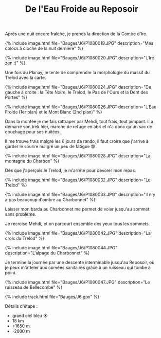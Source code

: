 ﻿---
title: "De l'Eau Froide au Reposoir"
permalink: /Bauges/J6/
sidebar:
  nav: "bauges"
enable_tracks: true
---

Après une nuit encore fraîche, je prends la direction de la Combe d'Ire.

{% include image.html file="Bauges/J6/P1080019.JPG" description="Mes colocs à cloche de la nuit dernière" %}

{% include image.html file="Bauges/J6/P1080020.JPG" description="L'Ire zen :)" %}

Une fois au Planay, je tente de comprendre la morphologie du massif du Trelod avec la carte.

{% include image.html file="Bauges/J6/P1080024.JPG" description="De gauche à droite : la Tête Noire, le Trelod, le Pas de l'Ours et la Dent des Portes" %}

{% include image.html file="Bauges/J6/P1080026.JPG" description="L'Eau Froide (1er plan) et le Mont Blanc (2nd plan)" %}

Dans la montée je me fais rattraper par Mehdi, tout frais, tout pimpant. Il a démarré son trek hier, marche de refuge en abri et n'a donc qu'un sac de couchage pour ses nuitées.

Il me trouve frais malgré les 6 jours de rando, il faut croire que j'arrive à garder le sourire malgré un peu de fatigue :sunglasses:

{% include image.html file="Bauges/J6/P1080028.JPG" description="La montagne du Charbon" %}

Dès que j'aperçois le Trelod, je m'arrête pour dévorer mon repas.

{% include image.html file="Bauges/J6/P1080032.JPG" description="Le Trelod" %}

{% include image.html file="Bauges/J6/P1080033.JPG" description="Il n'y a pas beaucoup d'ombre au Charbonnet" %}

Laisser mon barda au Charbonnet me permet de voler jusqu'au sommet sans problème.

Je recroise Mehdi, et on parcourt ensemble des yeux tous les sommets.

{% include image.html file="Bauges/J6/P1080042.JPG" description="La croix du Trelod" %}

{% include image.html file="Bauges/J6/P1080044.JPG" description="L'alpage du Charbonnet" %}

Je termine la journée par une descente interminable jusqu'au Reposoir, où je peux m'atteler aux corvées sanitaires grâce à un ruisseau qui tombe à point.

{% include image.html file="Bauges/J6/P1080047.JPG" description="Le ruisseau de Bellecombe" %}

{% include track.html file="Bauges/J6.gpx" %}

Détails d'étape :
* grand ciel bleu :sunny:
* 18 km
* +1650 m
* -2000 m
